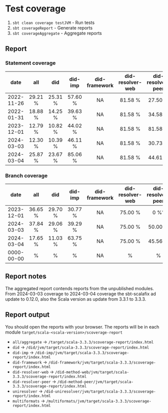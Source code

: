 # Test coverage

1. `sbt clean coverage testJVM` - Run tests
2. `sbt coverageReport` - Generate reports
3. `sbt coverageAggregate` - Aggregate reports

## Report 

### Statement coverage
|    date    |   all   |   did   | did-imp | did-framework | did-resolver-web | did-resolver-peer | uniresolver | multiformats |
|:----------:|:-------:|:-------:|:-------:|:-------------:|:----------------:|:-----------------:|:-----------:|:------------:|
| 2022-11-26 | 29.21 % | 25.31 % | 57.60 % |      NA       |     81.58 %      |      27.50 %      |     NA      |      NA      |
| 2022-01-31 | 18.88 % | 14.25 % | 39.63 % |      NA       |     81.58 %      |      34.58 %      |     NA      |   85.77 %    |
| 2023-12-01 | 12.79 % | 10.82 % | 44.02 % |      NA       |     81.58 %      |      81.58 %      |   12.33 %   |   85.77 %    |
| 2024-03-03 | 12.30 % | 10.39 % | 46.11 % |      NA       |     81.58 %      |      30.73 %      |   12.50 %   |   85.77 %    |
| 2024-03-04 | 25.87 % | 23.67 % | 85.06 % |      NA       |     81.58 %      |      44.61 %      |   32.41 %   |   93.11 %    |


### Branch coverage

|    date    |   all   |   did   | did-imp | did-framework | did-resolver-web | did-resolver-peer | uniresolver | multiformats |
|:----------:|:-------:|:-------:|:-------:|:-------------:|:----------------:|:-----------------:|:-----------:|:------------:|
| 2023-12-01 | 36.65 % | 29.70 % | 30.77 % |      NA       |     75.00 %      |       0 %?        |  100.00 %   |   81.82 %    |
| 2024-03-03 | 37.84 % | 29.06 % | 39.29 % |      NA       |     75.00 %      |      50.00 %      |  100.00 %   |   81.82 %    |
| 2024-03-04 | 17.65 % | 11.03 % | 63.75 % |      NA       |     75.00 %      |      45.56 %      |   0.00 %    |   88.46 %    |
| 0000-00-00 |    %    |    %    |    %    |      NA       |        %         |         %         |      %      |      %       |

## Report notes

The aggregated report contends reports from the unpublished modules.
From 2024-03-03 coverage to 2024-03-04 coverage the sbt-scalafix ad update to 0.12.0, also the Scala version as update from 3.3.1 to 3.3.3.

## Report output

You should open the reports with your browser. The reports will be in each module `target/scala-<scala-version>/scoverage-report`
- `all/aggregate` -> `/target/scala-3.3.3/scoverage-report/index.html`
- `did` -> `/did/jvm/target/scala-3.3.3/scoverage-report/index.html`
- `did-imp` -> `/did-imp/jvm/target/scala-3.3.3/scoverage-report/index.html`
- `did-framework` -> `/did-framework/jvm/target/scala-3.3.3/scoverage-report/index.html`
- `did-resolver-web` -> `/did-method-web/jvm/target/scala-3.3.3/scoverage-report/index.html`
- `did-resolver-peer` -> `/did-method-peer/jvm/target/scala-3.3.3/scoverage-report/index.html`
- `uniresolver` -> `/did-uniresolver/jvm/target/scala-3.3.3/scoverage-report/index.html`
- `multiformats` -> `/multiformats/jvm/target/scala-3.3.3/scoverage-report/index.html`
